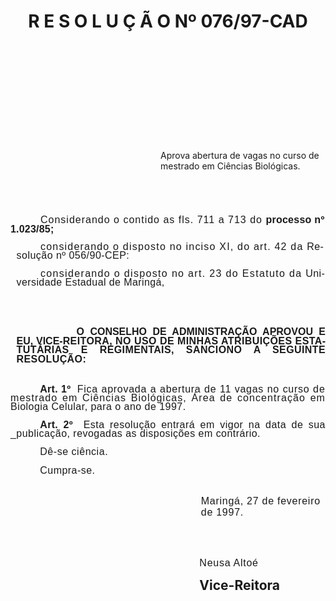<body lang=PT-BR style='tab-interval:36.0pt'>

<div class=Section1>

<h1 align=center style='text-align:center;line-height:normal'>R E S O L U Ç Ã O
Nº 076/97-CAD<span style='font-size:12.0pt;mso-bidi-font-size:10.0pt'><o:p></o:p></span></h1>

<p class=MsoNormal style='line-height:10.8pt;mso-line-height-rule:exactly'><span
style='font-size:12.0pt;mso-bidi-font-size:10.0pt;font-family:Arial;letter-spacing:
.75pt;mso-fareast-language:EN-US'><![if !supportEmptyParas]>&nbsp;<![endif]><o:p></o:p></span></p>

<p class=MsoNormal style='line-height:10.8pt;mso-line-height-rule:exactly'><span
style='font-size:12.0pt;mso-bidi-font-size:10.0pt;font-family:Arial;letter-spacing:
.75pt;mso-fareast-language:EN-US'><![if !supportEmptyParas]>&nbsp;<![endif]><o:p></o:p></span></p>

<p class=MsoNormal style='line-height:10.8pt;mso-line-height-rule:exactly'><span
style='font-size:12.0pt;mso-bidi-font-size:10.0pt;font-family:Arial;letter-spacing:
.75pt;mso-fareast-language:EN-US'><![if !supportEmptyParas]>&nbsp;<![endif]><o:p></o:p></span></p>

<p class=MsoNormal style='line-height:10.8pt;mso-line-height-rule:exactly'><span
style='font-size:12.0pt;mso-bidi-font-size:10.0pt;font-family:Arial;letter-spacing:
.75pt;mso-fareast-language:EN-US'><![if !supportEmptyParas]>&nbsp;<![endif]><o:p></o:p></span></p>

<p class=MsoNormal style='line-height:10.8pt;mso-line-height-rule:exactly'><span
style='font-size:12.0pt;mso-bidi-font-size:10.0pt;font-family:Arial;letter-spacing:
.75pt;mso-fareast-language:EN-US'><![if !supportEmptyParas]>&nbsp;<![endif]><o:p></o:p></span></p>

<p class=MsoNormal style='line-height:10.8pt;mso-line-height-rule:exactly'><span
style='font-size:12.0pt;mso-bidi-font-size:10.0pt;font-family:Arial;letter-spacing:
.75pt;mso-fareast-language:EN-US'><![if !supportEmptyParas]>&nbsp;<![endif]><o:p></o:p></span></p>

<p class=MsoBodyText style='margin-left:180.0pt'>Aprova abertura de vagas no
curso de mestrado em Ciências Biológicas.</p>

<p class=MsoNormal style='line-height:10.8pt;mso-line-height-rule:exactly'><span
style='font-size:12.0pt;mso-bidi-font-size:10.0pt;font-family:Arial;letter-spacing:
.75pt;mso-fareast-language:EN-US'><![if !supportEmptyParas]>&nbsp;<![endif]><o:p></o:p></span></p>

<p class=MsoNormal style='line-height:10.8pt;mso-line-height-rule:exactly'><span
style='font-size:12.0pt;mso-bidi-font-size:10.0pt;font-family:Arial;letter-spacing:
.75pt;mso-fareast-language:EN-US'><![if !supportEmptyParas]>&nbsp;<![endif]><o:p></o:p></span></p>

<p class=MsoNormal style='text-indent:36.0pt;line-height:10.8pt;mso-line-height-rule:
exactly'><span style='font-size:12.0pt;mso-bidi-font-size:10.0pt;font-family:
Arial;letter-spacing:.75pt;mso-fareast-language:EN-US'>Considerando o contido
as fls. 711 a 713 do </span><b style='mso-bidi-font-weight:normal'><span
style='font-size:12.0pt;mso-bidi-font-size:10.0pt;font-family:Arial;letter-spacing:
.2pt;mso-fareast-language:EN-US'>processo nº </span></b><b style='mso-bidi-font-weight:
normal'><span style='font-size:12.0pt;mso-bidi-font-size:10.0pt;font-family:
Arial;letter-spacing:.15pt;mso-fareast-language:EN-US'>1.023/85;<o:p></o:p></span></b></p>

<p class=MsoNormal style='margin-left:7.2pt;text-indent:28.8pt;line-height:
10.8pt;mso-line-height-rule:exactly'><span style='font-size:12.0pt;mso-bidi-font-size:
10.0pt;font-family:Arial;letter-spacing:.9pt;mso-fareast-language:EN-US'>considerando
o disposto no inciso XI, do art. 42 da </span><span style='font-size:12.0pt;
mso-bidi-font-size:10.0pt;font-family:Arial;letter-spacing:.35pt;mso-fareast-language:
EN-US'>Resolução nº 056/90-CEP:<o:p></o:p></span></p>

<p class=MsoNormal style='margin-left:7.2pt;text-indent:28.8pt;line-height:
10.8pt;mso-line-height-rule:exactly'><span style='font-size:12.0pt;mso-bidi-font-size:
10.0pt;font-family:Arial;letter-spacing:1.0pt;mso-fareast-language:EN-US'>considerando
o disposto no art. 23 do Estatuto da </span><span style='font-size:12.0pt;
mso-bidi-font-size:10.0pt;font-family:Arial;letter-spacing:.3pt;mso-fareast-language:
EN-US'>Universidade Estadual de Maringá,<o:p></o:p></span></p>

<p class=MsoNormal style='margin-top:48.6pt;margin-right:0cm;margin-bottom:
0cm;margin-left:7.2pt;margin-bottom:.0001pt;text-align:justify;text-indent:
72.0pt;line-height:10.8pt;mso-line-height-rule:exactly'><b style='mso-bidi-font-weight:
normal'><span style='font-size:12.0pt;mso-bidi-font-size:10.0pt;font-family:
Arial;mso-fareast-language:EN-US'>O CONSELHO DE ADMINISTRAÇÃO APROVOU E EU,
VICE-<span style='letter-spacing:.3pt'>REITORA, NO USO DE MINHAS ATRIBUIÇÕES
ESTATUTÁRIAS E REGIMENTAIS, SANCIONO A SEGUINTE RESOLUÇÃO:<o:p></o:p></span></span></b></p>

<p class=MsoNormal style='margin-top:25.2pt;text-align:justify;text-indent:
35.45pt;line-height:10.8pt;mso-line-height-rule:exactly'><b style='mso-bidi-font-weight:
normal'><span style='font-size:12.0pt;mso-bidi-font-size:10.0pt;font-family:
Arial;letter-spacing:.2pt;mso-fareast-language:EN-US'>Art. 1º<span
style="mso-spacerun: yes">  </span></span></b><span style='font-size:12.0pt;
mso-bidi-font-size:10.0pt;font-family:Arial;letter-spacing:.55pt;mso-fareast-language:
EN-US'>Fica aprovada a abertura de 11 vagas no curso </span><span
style='font-size:12.0pt;mso-bidi-font-size:10.0pt;font-family:Arial;letter-spacing:
.8pt;mso-fareast-language:EN-US'>de mestrado em Ciências Biológicas, Área de
concentração em </span><span style='font-size:12.0pt;mso-bidi-font-size:10.0pt;
font-family:Arial;letter-spacing:.35pt;mso-fareast-language:EN-US'>Biologia
Celular, para o ano de 1997.<o:p></o:p></span></p>

<p class=MsoNormal style='text-align:justify;text-indent:35.45pt;line-height:
10.8pt;mso-line-height-rule:exactly'><b style='mso-bidi-font-weight:normal'><span
style='font-size:12.0pt;mso-bidi-font-size:10.0pt;font-family:Arial;letter-spacing:
.25pt;mso-fareast-language:EN-US'>Art. 2º<span style="mso-spacerun: yes"> 
</span></span></b><span style='font-size:12.0pt;mso-bidi-font-size:10.0pt;
font-family:Arial;letter-spacing:.35pt;mso-fareast-language:EN-US'>Esta
resolução entrará em vigor na data de sua _publicação, revogadas as disposições
em contrário. <o:p></o:p></span></p>

<p class=MsoNormal style='text-align:justify;text-indent:35.45pt;line-height:
10.8pt;mso-line-height-rule:exactly;tab-stops:1.0cm'><span style='font-size:
12.0pt;mso-bidi-font-size:10.0pt;font-family:Arial;letter-spacing:.4pt;
mso-fareast-language:EN-US'>Dê-se ciência.<o:p></o:p></span></p>

<p class=MsoNormal style='text-align:justify;text-indent:35.45pt'><span
style='font-size:12.0pt;mso-bidi-font-size:10.0pt;font-family:Arial;letter-spacing:
.35pt;mso-fareast-language:EN-US'>Cumpra-se.<o:p></o:p></span></p>

<p class=MsoNormal style='margin-top:23.4pt;margin-right:0cm;margin-bottom:
0cm;margin-left:228.6pt;margin-bottom:.0001pt'><span style='font-size:12.0pt;
mso-bidi-font-size:10.0pt;font-family:Arial;letter-spacing:.55pt;mso-fareast-language:
EN-US'>Maringá, 27 de fevereiro de 1997.<o:p></o:p></span></p>

<p class=MsoNormal style='margin-top:23.4pt;margin-right:0cm;margin-bottom:
0cm;margin-left:228.6pt;margin-bottom:.0001pt'><span style='font-size:12.0pt;
mso-bidi-font-size:10.0pt;font-family:Arial;letter-spacing:.55pt;mso-fareast-language:
EN-US'><![if !supportEmptyParas]>&nbsp;<![endif]><o:p></o:p></span></p>

<p class=MsoNormal style='margin-left:8.0cm'><span style='font-size:12.0pt;
mso-bidi-font-size:10.0pt;font-family:Arial;letter-spacing:.55pt;mso-fareast-language:
EN-US'>Neusa Altoé<o:p></o:p></span></p>

<h2 style='margin-top:0cm;margin-right:0cm;margin-bottom:0cm;margin-left:8.0cm;
margin-bottom:.0001pt'>Vice-Reitora</h2>

<p class=MsoNormal style='margin-left:8.0cm'><span style='font-size:12.0pt;
mso-bidi-font-size:10.0pt;font-family:Arial'><![if !supportEmptyParas]>&nbsp;<![endif]><o:p></o:p></span></p>

</div>

</body>
